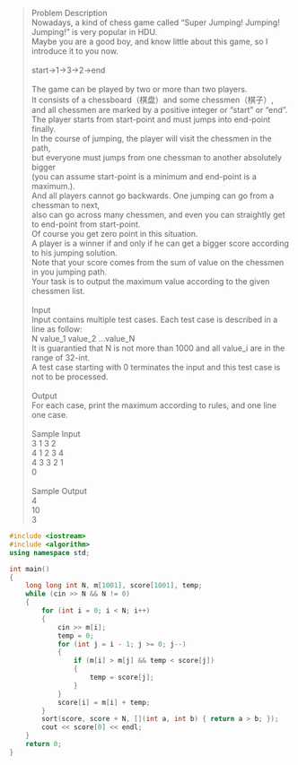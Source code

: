 >Problem Description<br>
>Nowadays, a kind of chess game called “Super Jumping! Jumping! Jumping!” is very popular in HDU. <br>
>Maybe you are a good boy, and know little about this game, so I introduce it to you now.<br>
><br>
>start->1->3->2->end<br>
><br>
>The game can be played by two or more than two players. <br>
>It consists of a chessboard（棋盘）and some chessmen（棋子）, <br>
>and all chessmen are marked by a positive integer or “start” or “end”.<br> 
>The player starts from start-point and must jumps into end-point finally. <br>
>In the course of jumping, the player will visit the chessmen in the path, <br>
>but everyone must jumps from one chessman to another absolutely bigger <br>
>(you can assume start-point is a minimum and end-point is a maximum.). <br>
>And all players cannot go backwards. One jumping can go from a chessman to next, <br>
>also can go across many chessmen, and even you can straightly get to end-point from start-point.<br>
>Of course you get zero point in this situation. <br>
>A player is a winner if and only if he can get a bigger score according to his jumping solution. <br>
>Note that your score comes from the sum of value on the chessmen in you jumping path.<br>
>Your task is to output the maximum value according to the given chessmen list.<br>
> <br>
>Input<br>
>Input contains multiple test cases. Each test case is described in a line as follow:<br>
>N value_1 value_2 …value_N<br>
>It is guarantied that N is not more than 1000 and all value_i are in the range of 32-int.<br>
>A test case starting with 0 terminates the input and this test case is not to be processed. <br>
><br>
>Output<br>
>For each case, print the maximum according to rules, and one line one case.<br>
> <br>
>Sample Input<br>
>3 1 3 2<br>
>4 1 2 3 4<br>
>4 3 3 2 1<br>
>0<br>
><br>
>Sample Output<br>
>4<br>
>10<br>
>3<br>

```cpp
#include <iostream>
#include <algorithm>
using namespace std;

int main()
{
    long long int N, m[1001], score[1001], temp;
    while (cin >> N && N != 0)
    {
        for (int i = 0; i < N; i++)
        {
            cin >> m[i];
            temp = 0;
            for (int j = i - 1; j >= 0; j--)
            {
                if (m[i] > m[j] && temp < score[j])
                {
                    temp = score[j];
                }
            }
            score[i] = m[i] + temp;
        }
        sort(score, score + N, [](int a, int b) { return a > b; });
        cout << score[0] << endl;
    }
    return 0;
}
```
